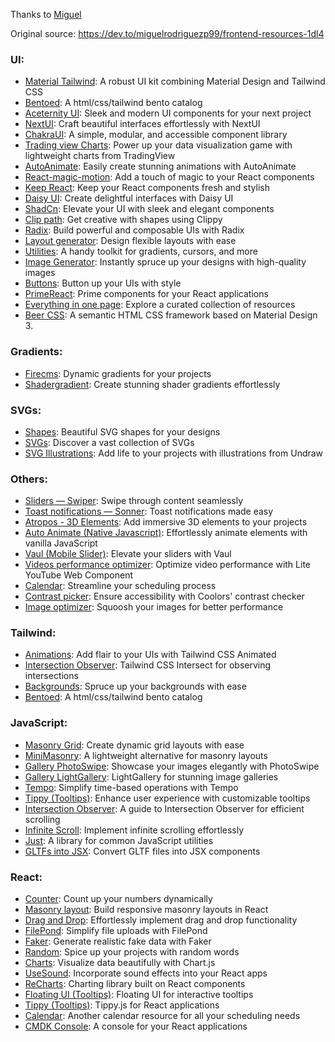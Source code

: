 Thanks to [Miguel](https://github.com/miguelrodriguezp99)

Original source: https://dev.to/miguelrodriguezp99/frontend-resources-1dl4

### UI:
- [Material Tailwind](https://www.material-tailwind.com/): A robust UI kit combining Material Design and Tailwind CSS
- [Bentoed](https://bentoed.vercel.app/): A html/css/tailwind bento catalog
- [Aceternity UI](https://ui.aceternity.com/): Sleek and modern UI components for your next project
- [NextUI](https://nextui.org/): Craft beautiful interfaces effortlessly with NextUI
- [ChakraUI](https://chakra-ui.com/): A simple, modular, and accessible component library
- [Trading view Charts](https://www.tradingview.com/lightweight-charts/): Power up your data visualization game with lightweight charts from TradingView
- [AutoAnimate](https://auto-animate.formkit.com/): Easily create stunning animations with AutoAnimate
- [React-magic-motion](https://www.react-magic-motion.com/): Add a touch of magic to your React components
- [Keep React](https://react.keepdesign.io/): Keep your React components fresh and stylish
- [Daisy UI](https://daisyui.com/): Create delightful interfaces with Daisy UI
- [ShadCn](https://ui.shadcn.com/): Elevate your UI with sleek and elegant components
- [Clip path](https://bennettfeely.com/clippy/): Get creative with shapes using Clippy
- [Radix](https://www.radix-ui.com/primitives): Build powerful and composable UIs with Radix
- [Layout generator](https://layout.bradwoods.io/): Design flexible layouts with ease
- [Utilities](https://omatsuri.app/): A handy toolkit for gradients, cursors, and more
- [Image Generator](https://www.freepik.com/pikaso): Instantly spruce up your designs with high-quality images
- [Buttons](https://buttons.ibelick.com/): Button up your UIs with style
- [PrimeReact](https://primereact.org/): Prime components for your React applications
- [Everything in one page](https://freesets.vercel.app/): Explore a curated collection of resources
- [Beer CSS](https://www.beercss.com/): A semantic HTML CSS framework based on Material Design 3.

### Gradients:
- [Firecms](https://neat.firecms.co/): Dynamic gradients for your projects
- [Shadergradient](https://www.shadergradient.co/): Create stunning shader gradients effortlessly

### SVGs:
- [Shapes](https://shapes.framer.website/): Beautiful SVG shapes for your designs
- [SVGs](https://svgl.vercel.app/): Discover a vast collection of SVGs
- [SVG Illustrations](https://undraw.co/illustrations): Add life to your projects with illustrations from Undraw

### Others:
- [Sliders — Swiper](https://swiperjs.com/): Swipe through content seamlessly
- [Toast notifications — Sonner](https://sonner.emilkowal.ski/): Toast notifications made easy
- [Atropos - 3D Elements](https://atroposjs.com/): Add immersive 3D elements to your projects
- [Auto Animate (Native Javascript)](https://auto-animate.formkit.com/): Effortlessly animate elements with vanilla JavaScript
- [Vaul (Mobile Slider)](https://vaul.emilkowal.ski/): Elevate your sliders with Vaul
- [Videos performance optimizer](https://lite.youtube.com/): Optimize video performance with Lite YouTube Web Component
- [Calendar](https://wicky.nillia.ms/cally): Streamline your scheduling process
- [Contrast picker](https://coolors.co/contrast-checker/483c14-d2cfcb): Ensure accessibility with Coolors' contrast checker
- [Image optimizer](https://squoosh.app/): Squoosh your images for better performance

### Tailwind:
- [Animations](https://www.tailwindcss-animated.com/): Add flair to your UIs with Tailwind CSS Animated
- [Intersection Observer](https://github.com/heidkaemper/tailwindcss-intersect): Tailwind CSS Intersect for observing intersections
- [Backgrounds](https://bg.ibelick.com/): Spruce up your backgrounds with ease
- [Bentoed](https://bentoed.vercel.app/): A html/css/tailwind bento catalog

### JavaScript:
- [Masonry Grid](https://masonry.desandro.com/): Create dynamic grid layouts with ease
- [MiniMasonry](https://spope.github.io/MiniMasonry.js): A lightweight alternative for masonry layouts
- [Gallery PhotoSwipe](https://photoswipe.com/): Showcase your images elegantly with PhotoSwipe
- [Gallery LightGallery](https://www.lightgalleryjs.com/): LightGallery for stunning image galleries
- [Tempo](https://tempo.formkit.com/): Simplify time-based operations with Tempo
- [Tippy (Tooltips)](https://atomiks.github.io/tippyjs): Enhance user experience with customizable tooltips
- [Intersection Observer](https://www.youtube.com/watch?v=T24PsErQGPg): A guide to Intersection Observer for efficient scrolling
- [Infinite Scroll](https://www.youtube.com/watch?v=FA1Y4pamIP8): Implement infinite scrolling effortlessly
- [Just](https://github.com/angus-c/just): A library for common JavaScript utilities
- [GLTFs into JSX](https://github.com/pmndrs/gltfjsx): Convert GLTF files into JSX components

### React:
- [Counter](https://use-count-up.vercel.app/): Count up your numbers dynamically
- [Masonry layout](https://blog.logrocket.com/create-responsive-masonry-layouts-react-app): Build responsive masonry layouts in React
- [Drag and Drop](https://drag-and-drop.formkit.com/): Effortlessly implement drag and drop functionality
- [FilePond](https://pqina.nl/filepond): Simplify file uploads with FilePond
- [Faker](https://fakerjs.dev/): Generate realistic fake data with Faker
- [Random](https://www.npmjs.com/package/random-words): Spice up your projects with random words
- [Charts](https://www.chartjs.org/docs/latest): Visualize data beautifully with Chart.js
- [UseSound](https://github.com/joshwcomeau/use-sound): Incorporate sound effects into your React apps
- [ReCharts](https://recharts.org/en-US): Charting library built on React components
- [Floating UI (Tooltips)](https://floating-ui.com/): Floating UI for interactive tooltips
- [Tippy (Tooltips)](https://github.com/atomiks/tippyjs-react): Tippy.js for React applications
- [Calendar](https://wicky.nillia.ms/cally): Another calendar resource for all your scheduling needs
- [CMDK Console](https://github.com/pacocoursey/cmdk): A console for your React applications
